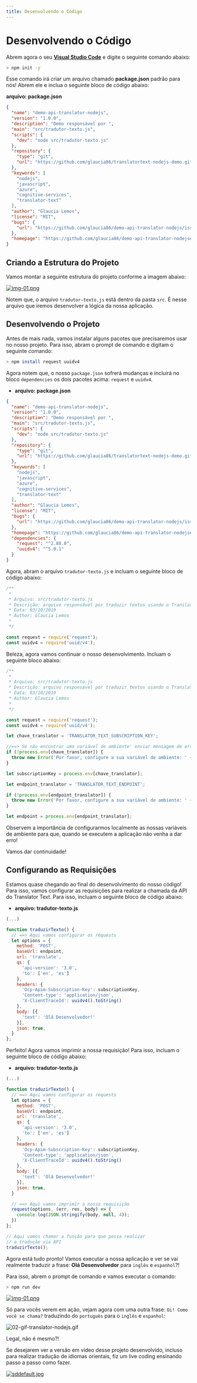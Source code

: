 ```yaml
---
title: Desenvolvendo o Código
---
```


# Desenvolvendo o Código

Abrem agora o seu **[Visual Studio Code](https://code.visualstudio.com/?WT.mc_id=ai_nodejs-workshop-gllemos)** e digite o seguinte comando abaixo:

```bash
> npm init -y
```

Esse comando irá criar um arquivo chamado **package.json** padrão para nós! Abrem ele e inclua o seguinte bloco de código abaixo:

**arquivo: package.json**

```json
{
  "name": "demo-api-translator-nodejs",
  "version": "1.0.0",
  "description": "Demo responsável por ",
  "main": "src/tradutor-texto.js",
  "scripts": {
    "dev": "node src/tradutor-texto.js"
  },
  "repository": {
    "type": "git",
    "url": "https://github.com/glaucia86/translatortext-nodejs-demo.git"
  },
  "keywords": [
    "nodejs",
    "javascript",
    "azure",
    "cognitive-services",
    "translator-text"
  ],
  "author": "Glaucia Lemos",
  "license": "MIT",
  "bugs": {
    "url": "https://github.com/glaucia86/demo-api-translator-nodejs/issues"
  },
  "homepage": "https://github.com/glaucia86/demo-api-translator-nodejs#readme"
}
```

## Criando a Estrutura do Projeto

Vamos montar a seguinte estrutura do projeto conforme a imagem abaixo:

[![img-01.png](https://i.postimg.cc/TP3gzrvK/Screen-Shot-10-04-19-at-06-54-PM.png)](https://postimg.cc/BjRjDP63)

Notem que, o arquivo `tradutor-texto.js` está dentro da pasta `src`. É nesse arquivo que iremos desenvolver a lógica da nossa aplicação.

## Desenvolvendo o Projeto

Antes de mais nada, vamos instalar alguns pacotes que precisaremos usar no nosso projeto. Para isso, abram o prompt de comando e digitam o seguinte comando:

```bash
> npm install request uuidv4
```

Agora notem que, o nosso `package.json` sofrerá mudanças e incluirá no bloco `dependencies` os dois pacotes acima: `request` e `uuidv4`.

* **arquivo: package.json**

```json
{
  "name": "demo-api-translator-nodejs",
  "version": "1.0.0",
  "description": "Demo responsável por ",
  "main": "src/tradutor-texto.js",
  "scripts": {
    "dev": "node src/tradutor-texto.js"
  },
  "repository": {
    "type": "git",
    "url": "https://github.com/glaucia86/translatortext-nodejs-demo.git"
  },
  "keywords": [
    "nodejs",
    "javascript",
    "azure",
    "cognitive-services",
    "translator-text"
  ],
  "author": "Glaucia Lemos",
  "license": "MIT",
  "bugs": {
    "url": "https://github.com/glaucia86/demo-api-translator-nodejs/issues"
  },
  "homepage": "https://github.com/glaucia86/demo-api-translator-nodejs#readme",
  "dependencies": {
    "request": "^2.88.0",
    "uuidv4": "^5.0.1"
  }
}
```

Agora, abram o arquivo `tradutor-texto.js` e incluam o seguinte bloco de código abaixo:

```javascript
/**
 * 
 * Arquivo: src/tradutor-texto.js
 * Descrição: arquivo responsável por traduzir textos usando o Translator Text API.
 * Data: 03/10/2019
 * Author: Glaucia Lemos
 * 
 */

const request = require('request');
const uuidv4 = require('uuid/v4');
```

Beleza, agora vamos continuar o nosso desenvolvimento. Incluam o seguinte bloco abaixo:

```javascript
/**
 * 
 * Arquivo: src/tradutor-texto.js
 * Descrição: arquivo responsável por traduzir textos usando o Translator Text API.
 * Data: 03/10/2019
 * Author: Glaucia Lemos
 * 
 */

const request = require('request');
const uuidv4 = require('uuid/v4');

let chave_translator = 'TRANSLATOR_TEXT_SUBSCRIPTION_KEY';

//==> Se não encontrar uma variável de ambiente' enviar mensagem de erro!
if (!process.env[chave_translator]) {
  throw new Error('Por favor, configure a sua variável de ambiente: ' + chave_translator);
}

let subscriptionKey = process.env[chave_translator];

let endpoint_translator = 'TRANSLATOR_TEXT_ENDPOINT';

if (!process.env[endpoint_translator]) {
  throw new Error('Por favor, configure a sua variável de ambiente: ' + endpoint_translator);
}

let endpoint = process.env[endpoint_translator];
```

Observem a importância de configurarmos localmente as nossas variáveis de ambiente para que, quando se executem a aplicação não venha a dar erro!

Vamos dar continuidade!

## Configurando as Requisições

Estamos quase chegando ao final do desenvolvimento do nosso código! Para isso, vamos configurar as requisições para realizar a chamada da API do Translator Text. Para isso, incluam o seguinte bloco de código abaixo:

* **arquivo: tradutor-texto.js**

```javascript
(...)

function traduzirTexto() {
  // ==> Aqui vamos configurar os requests
  let options = {
    method: 'POST',
    baseUrl: endpoint,
    url: 'translate',
    qs: {
      'api-version': '3.0',
      'to': ['en', 'es']
    },
    headers: {
      'Ocp-Apim-Subscription-Key': subscriptionKey,
      'Content-type': 'application/json',
      'X-ClientTraceId': uuidv4().toString()
    },
    body: [{
      'text': 'Olá Desenvolvedor!'
    }],
    json: true,
  }
};
```

Perfeito! Agora vamos imprimir a nossa requisição! Para isso, incluam o seguinte bloco de código abaixo:

* **arquivo: tradutor-texto.js**

```javascript
(...)

function traduzirTexto() {
  // ==> Aqui vamos configurar os requests
  let options = {
    method: 'POST',
    baseUrl: endpoint,
    url: 'translate',
    qs: {
      'api-version': '3.0',
      'to': ['en', 'es']
    },
    headers: {
      'Ocp-Apim-Subscription-Key': subscriptionKey,
      'Content-type': 'application/json',
      'X-ClientTraceId': uuidv4().toString()
    },
    body: [{
      'text': 'Olá Desenvolvedor!'
    }],
    json: true,
  }

  // ==> Aqui vamos imprimir a nossa requisição
  request(options, (err, res, body) => {
    console.log(JSON.stringify(body, null, 4));
  })
};

// Aqui vamos chamar a função para que possa realizar
// a tradução via API
traduzirTexto();
```

Agora está tudo pronto! Vamos executar a nossa aplicação e ver se vai realmente traduzir a frase: **Olá Desenvolvedor** para `inglês` e `espanhol`?!

Para isso, abrem o prompt de comando e vamos executar o comando:

```bash
> npm run dev
```

[![img-01.png](https://i.postimg.cc/5yZSXkcR/Screen-Shot-10-05-19-at-01-05-AM.png)](https://postimg.cc/vxtVjhZr)

Só para vocês verem em ação, vejam agora com uma outra frase: `Oi! Como você se chama?` traduzindo do `português` para o `inglês` e `espanhol`:

![02-gif-translator-nodejs.gif](https://s3.gifyu.com/images/02-gif-translator-nodejs.gif)

Legal, não é mesmo?!

Se desejarem ver a versão em vídeo desse projeto desenvolvido, incluso para realizar tradução de idiomas orientais, fiz um live coding ensinando passo a passo como fazer.

[![sddefault.jpg](https://i.postimg.cc/jqFFLPPx/sddefault.jpg)](https://youtu.be/IzSVw1e2AxI)


